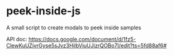 # peek-inside-js

A small script to create modals to peek inside samples

API doc: https://docs.google.com/document/d/1fz5-ClewKuUZjvrGyse5sJvz3HjlbVjuUJjzrQOBo7I/edit?ts=5fd88af6#